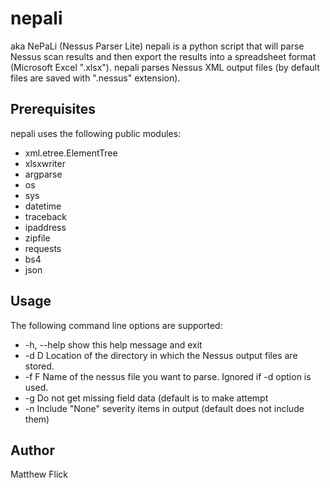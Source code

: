 # nepali
aka NePaLi (Nessus Parser Lite)
nepali is a python script that will parse Nessus scan results and then export the results into a spreadsheet format (Microsoft Excel ".xlsx"). nepali parses Nessus XML output files (by default files are saved with ".nessus" extension).

## Prerequisites
nepali uses the following public modules:
- xml.etree.ElementTree
- xlsxwriter
- argparse
- os
- sys
- datetime
- traceback
- ipaddress
- zipfile
- requests
- bs4
- json

## Usage
The following command line options are supported:
- -h, --help  show this help message and exit
- -d D    Location of the directory in which the Nessus output files are stored.
- -f F    Name of the nessus file you want to parse. Ignored if -d option is used.
- -g      Do not get missing field data (default is to make attempt
- -n      Include "None" severity items in output (default does not include them)

## Author
Matthew Flick
